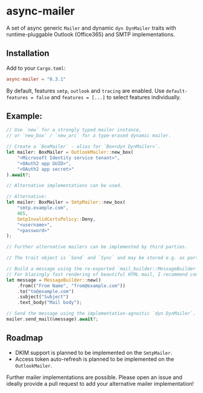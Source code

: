# async-mailer
A set of async generic `Mailer` and dynamic `dyn DynMailer` traits with runtime-pluggable Outlook (Office365) and SMTP implementations.

## Installation

Add to your `Cargo.toml`:

```toml
async-mailer = "0.3.1"
```

By default, features `smtp`, `outlook` and `tracing` are enabled.
Use `default-features = false` and `features = [...]` to select features individually.

## Example:

```rust
// Use `new` for a strongly typed mailer instance,
// or `new_box` / `new_arc` for a type-erased dynamic mailer.

// Create a `BoxMailer` - alias for `Box<dyn DynMailer>`.
let mailer: BoxMailer = OutlookMailer::new_box(
    "<Microsoft Identity service tenant>",
    "<OAuth2 app GUID>",
    "<OAuth2 app secret>"
).await?;

// Alternative implementations can be used.

// Alternative:
let mailer: BoxMailer = SmtpMailer::new_box(
    "smtp.example.com",
    465,
    SmtpInvalidCertsPolicy::Deny,
    "<username>",
    "<password>"
);

// Further alternative mailers can be implemented by third parties.

// The trait object is `Send` and `Sync` and may be stored e.g. as part of your server state.

// Build a message using the re-exported `mail_builder::MessageBuilder'.
// For blazingly fast rendering of beautiful HTML mail, I recommend combining `askama` with `mrml`.
let message = MessageBuilder::new()
    .from(("From Name", "from@example.com"))
    .to("to@example.com")
    .subject("Subject")
    .text_body("Mail body");

// Send the message using the implementation-agnostic `dyn DynMailer`.
mailer.send_mail(&message).await?;
```

## Roadmap

- DKIM support is planned to be implemented on the `SmtpMailer`.
- Access token auto-refresh is planned to be implemented on the `OutlookMailer`.

Further mailer implementations are possible. Please open an issue and ideally provide a pull request to add your alternative mailer implementation!

